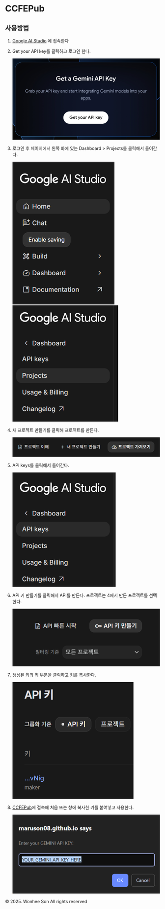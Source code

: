 # CCFEPub

## 사용방법

1. [Google AI Studio](https://ai.google.dev/aistudio) 에 접속한다
2. Get your API key를 클릭하고 로그인 한다.

   ![alt text](/img/AIstudio.png)
   
3. 로그인 후 페이지에서 왼쪽 바에 있는 Dashboard > Projects를 클릭해서 들어간다.

   ![dashboard](/img/dashboard.png)
   ![projects](/img/projects.png)
   
4. 새 프로젝트 만들기를 클릭해 프로젝트를 만든다.

   ![newProject](/img/newProject.png)
   
5. API keys를 클릭해서 들어간다.

   ![APIkey](/img/APIkey.png)
   
6. API 키 만들기를 클릭해서 API를 만든다. 프로젝트는 4에서 만든 프로젝트를 선택한다.

   ![newAPIkey](/img/newAPIkey.png)

7. 생성된 키의 키 부분을 클릭하고 키를 복사한다.

   ![myKey](/img/myKey.png)

8. [CCFEPub](https://maruson08.github.io/CCFEPub/)에 접속해 처음 뜨는 창에 복사한 키를 붙여넣고 사용한다.

   ![alt text](/img/ccfepub.png)


© 2025. Wonhee Son All rights reserved
